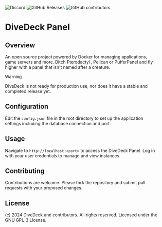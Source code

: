 ![Discord](https://img.shields.io/discord/1240285170351996968?label=Discord&logo=Discord&logoColor=white&style=for-the-badge)
![GitHub Releases](https://img.shields.io/github/downloads/divedeck/panel/latest/total?style=for-the-badge)
![GitHub contributors](https://img.shields.io/github/contributors/divedeck/panel?style=for-the-badge)

# DiveDeck Panel

## Overview
An open source project powered by Docker for managing applications, game servers and more. Ditch Pterodactyl , Pelican or PufferPanel and fly higher with a panel that isn't named after a creature.

> [!WARNING]
> DiveDeck is not ready for production use, nor does it have a stable and completed release yet.

## Configuration
Edit the `config.json` file in the root directory to set up the application settings including the database connection and port.

## Usage
Navigate to `http://localhost:<port>` to access the DiveDeck Panel. Log in with your user credentials to manage and view instances.

## Contributing
Contributions are welcome. Please fork the repository and submit pull requests with your proposed changes.

## License
(c) 2024 DiveDeck and contributors. All rights reserved. Licensed under the GNU GPL-3 License.
